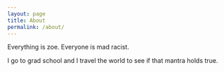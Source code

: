 ```yaml
---
layout: page
title: About
permalink: /about/
---
```


Everything is zoe. Everyone is mad racist.

I go to grad school and I travel the world to see if that mantra holds true.
